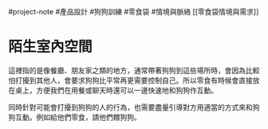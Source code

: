 #project-note #產品設計 #狗狗訓練 #零食袋 #情境與脈絡 
[[零食袋情境與需求]]
# 陌生室內空間
這裡指的是像餐廳、朋友家之類的地方，通常帶著狗狗到這些場所時，會因為比較怕打擾到其他人，會要求狗狗比平常再更需要控制自己。所以零食有時候會直接放在桌上，方便我們在用餐或聊天時還可以一邊快速地和狗狗作互動。

同時針對可能會打擾到狗狗的人的行為，也需要盡量引導對方用適當的方式來和狗狗互動。例如給他們零食，請他們餵狗狗。
